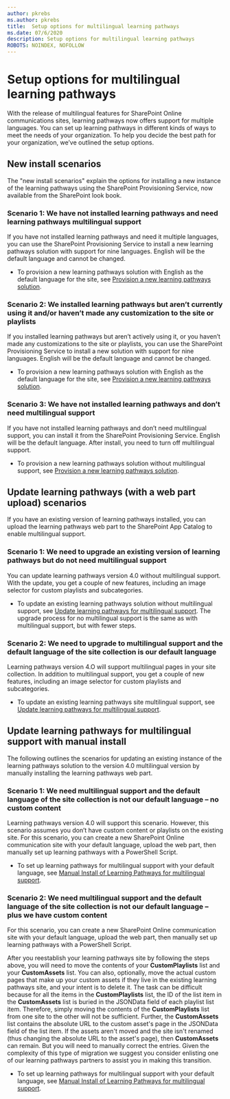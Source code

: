 ```yaml
---
author: pkrebs
ms.author: pkrebs
title:  Setup options for multilingual learning pathways
ms.date: 07/6/2020
description: Setup options for multilingual learning pathways
ROBOTS: NOINDEX, NOFOLLOW
---
```


# Setup options for multilingual learning pathways
With the release of multilingual features for SharePoint Online communications sites, learning pathways now offers support for multiple languages. You can set up learning pathways in different kinds of ways to meet the needs of your organization. To help you decide the best path for your organization, we’ve outlined the setup options.

## New install scenarios
The "new install scenarios" explain the options for installing a new instance of the learning pathways using the SharePoint Provisioning Service, now available from the SharePoint look book.

### Scenario 1: We have not installed learning pathways and need learning pathways multilingual support 
If you have not installed learning pathways and need it multiple languages, you can use the SharePoint Provisioning Service to install a new learning pathways solution with support for nine languages. English will be the default language and cannot be changed. 
- To provision a new learning pathways solution with English as the default language for the site, see [Provision a new learning pathways solution](custom_provision_ml.md).

### Scenario 2: We installed learning pathways but aren’t currently using it and/or haven’t made any customization to the site or playlists 
If you installed learning pathways but aren’t actively using it, or you haven’t made any customizations to the site or playlists, you can use the SharePoint Provisioning Service to install a new solution with support for nine languages. English will be the default language and cannot be changed. 
- To provision a new learning pathways solution with English as the default language for the site, see [Provision a new learning pathways solution](custom_provision_ml.md).

### Scenario 3: We have not installed learning pathways and don’t need multilingual support 
If you have not installed learning pathways and don’t need multilingual support, you can install it from the SharePoint Provisioning Service. English will be the default language. After install, you need to turn off multilingual support. 
- To provision a new learning pathways solution without multilingual support, see [Provision a new learning pathways solution](custom_provision_ml.md).

## Update learning pathways (with a web part upload) scenarios
If you have an existing version of learning pathways installed, you can upload the learning pathways web part to the SharePoint App Catalog to enable multilingual support. 

### Scenario 1: We need to upgrade an existing version of learning pathways but do not need multilingual support
You can update learning pathways version 4.0 without multilingual support. With the update, you get a couple of new features, including an image selector for custom playlists and subcategories. 

- To update an existing learning pathways solution without multilingual support, see [Update learning pathways for multilingual support](custom_update_ml.md). The upgrade process for no multilingual support is the same as with multilingual support, but with fewer steps. 

### Scenario 2: We need to upgrade to multilingual support and the default language of the site collection is our default language
Learning pathways version 4.O will support multilingual pages in your site collection. In addition to multilingual support, you get a couple of new features, including an image selector for custom playlists and subcategories. 
- To update an existing learning pathways site multilingual support, see [Update learning pathways for multilingual support](custom_update_ml.md). 

## Update learning pathways for multilingual support with manual install 
The following outlines the scenarios for updating an existing instance of the learning pathways solution to the version 4.0 multilingual version by manually installing the learning pathways web part. 

### Scenario 1: We need multilingual support and the default language of the site collection is not our default language – no custom content 
Learning pathways version 4.0 will support this scenario. However, this scenario assumes you don’t have custom content or playlists on the existing site. For this scenario, you can create a new SharePoint Online communication site with your default language, upload the web part, then manually set up learning pathways with a PowerShell Script. 
- To set up learning pathways for multilingual support with your default language, see [Manual Install of Learning Pathways for multilingual support](custom_manualsetup_ml.md).

### Scenario 2: We need multilingual support and the default language of the site collection is not our default language – plus we have custom content 
For this scenario, you can create a new SharePoint Online communication site with your default language, upload the web part, then manually set up learning pathways with a PowerShell Script. 

After you reestablish your learning pathways site by following the steps above, you will need to move the contents of your **CustomPlaylists** list and your **CustomAssets** list. You can also, optionally, move the actual custom pages that make up your custom assets if they live in the existing learning pathways site, and your intent is to delete it. The task can be difficult because  for all the items in the **CustomPlaylists** list, the ID of the list item in the **CustomAssets** list is buried in the JSONData field of each playlist list item. Therefore, simply moving the contents of the **CustomPlaylists** list from one site to the other will not be sufficient. Further, the **CustomAssets** list contains the absolute URL to the custom asset's page in the JSONData field of the list item. If the assets aren't moved and the site isn't renamed (thus changing the absolute URL to the asset's page), then **CustomAssets** can remain. But you will need to manually correct the entries. Given the complexity of this type of migration we suggest you consider enlisting one of our learning pathways partners to assist you in making this transition.
- To set up learning pathways for multilingual support with your default language, see [Manual Install of Learning Pathways for multilingual support](custom_manualsetup_ml.md).

